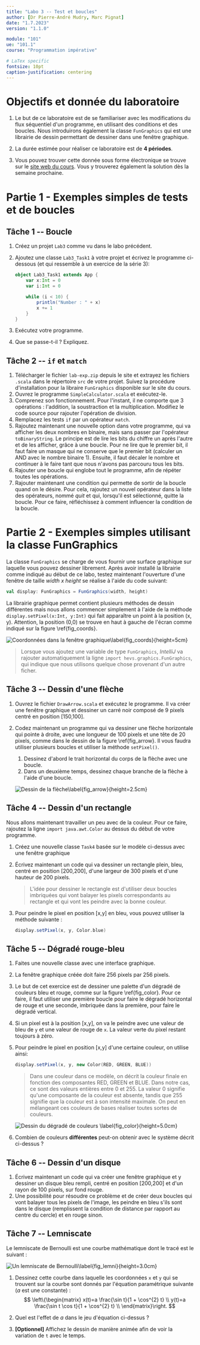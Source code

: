 ```yaml
---
title: "Labo 3 -- Test et boucles"
author: [Dr Pierre-André Mudry, Marc Pignat]
date: "1.7.2023"
version: "1.1.0"

module: "101"
ue: "101.1"
course: "Programmation impérative"

# LaTex specific
fontsize: 10pt
caption-justification: centering
---
```


<!--
Some comments for you that read this document:
    - The header defines the generic content of the document        
    - You can include either SVG, PNG, PDF images... as you wish
    - Code can be included using gfm syntax (in the example here, using Scala). Other languages can be added if required, do not hesitate to contact me.
    - LaTex can be included directly in the markdown if required (see example below)
-->


<style>
r { color: Red }
y { color: Yellow }
FIXME { color: Yellow }
TODO {color: Blue}
</style>

# Objectifs et donnée du laboratoire

1. Le but de ce laboratoire est de se familiariser avec les modifications du flux séquentiel d'un programme, en utilisant des conditions et des boucles. 
Nous introduirons également la classe `FunGraphics` qui est une librairie de dessin permettant de dessiner dans une fenêtre graphique.

1. La durée estimée pour réaliser ce laboratoire est de **4 périodes**.

1. Vous pouvez trouver cette donnée sous forme électronique se trouve sur le [site web du cours](https://isc.hevs.ch/learn). Vous y trouverez également la solution dès la semaine prochaine.

# Partie 1 - Exemples simples de tests et de boucles

## Tâche 1 -- Boucle
1. Créez un projet `Lab3` comme vu dans le labo précédent.
1. Ajoutez une classe `Lab3_Task1` à votre projet et écrivez le programme ci-dessous (et qui ressemble à un exercice de la série 3):

    ```scala
    object Lab3_Task1 extends App {
        var x:Int = 0
        var i:Int = 0

        while (i < 10) {
            println("Number : " + x)
            x += 1
        }
    }
    ```

1. Exécutez votre programme.
1. Que se passe-t-il ? Expliquez.

## Tâche 2 -- `if` et `match`

1. Télécharger le fichier `lab-exp.zip` depuis le site et extrayez les fichiers `.scala` dans le répertoire `src` de votre projet. Suivez la procédure d'installation pour la libraire `FunGraphics` disponible sur le site du cours.
1. Ouvrez le programme `SimpleCalculator.scala` et exécutez-le.
1. Comprenez son fonctionnement. Pour l'instant, il ne comporte que 3 opérations : l'addition, la soustraction et la multiplication. Modifiez le code source pour rajouter l'opération de division.
1. Remplacez les tests `if` par un opérateur `match`.
1. Rajoutez maintenant une nouvelle option dans votre programme, qui va afficher les deux nombres en binaire, mais sans passer par l'opérateur `toBinaryString`. Le principe est de lire les bits du chiffre un après l'autre et de les afficher, grâce à une boucle. Pour ne lire que le premier bit, il faut faire un masque qui ne conserve que le premier bit (calculer un AND avec le nombre binaire 1). Ensuite, il faut décaler le nombre et continuer à le faire tant que nous n'avons pas parcouru tous les bits.
1. Rajouter une boucle qui englobe tout le programme, afin de répéter toutes les opérations.
1. Rajouter maintenant une condition qui permette de sortir de la boucle quand on le désire. Pour cela, rajoutez un nouvel opérateur dans la liste des opérateurs, nommé _quit_ et qui, lorsqu'il est sélectionné, quitte la boucle. Pour ce faire, réfléchissez à comment influencer la condition de la boucle.

# Partie 2 - Exemples simples utilisant la classe FunGraphics
La classe `FunGraphics` se charge de vous fournir une surface graphique sur laquelle vous pouvez dessiner librement. Après avoir installé la librairie comme indiqué au début de ce labo, testez maintenant l'ouverture d'une fenêtre de taille _width x height_ se réalise à l'aide du code suivant:

```scala
val display: FunGraphics = FunGraphics(width, height)
```

La librairie graphique permet contient plusieurs méthodes de dessin différentes mais nous allons commencer simplement à l'aide de la méthode `display.setPixel(x:Int, y:Int)` qui fait apparaître un point à la position (x, y). Attention, la position (0,0) se trouve en haut à gauche de l'écran comme indiqué sur la figure \ref{fig_coords}.

![Coordonnées dans la fenêtre graphique\label{fig_coords}](figs/dessin_ecran.png){height=5cm}

> Lorsque vous ajoutez une variable de type `FunGraphics`, _IntelliJ_ va rajouter automatiquement la ligne `import hevs.graphics.FunGraphics`, qui indique que nous utilisons quelque chose  provenant d'un autre ficher.

## Tâche 3 -- Dessin d'une flèche

1. Ouvrez le fichier `DrawArrow.scala` et exécutez le programme. Il va créer une fenêtre graphique et dessiner un carré noir composé de 9 pixels centré en position [150,100].
1. Codez maintenant un programme qui va dessiner une flèche horizontale qui pointe à droite, avec une longueur de 100 pixels et une tête de 20 pixels, comme dans le dessin de la figure \ref{fig_arrow}. Il vous faudra utiliser plusieurs boucles et utiliser la méthode `setPixel()`.

    1. Dessinez d'abord le trait horizontal du corps de la flèche avec une boucle.
    1. Dans un deuxième temps, dessinez chaque branche de la flèche à l'aide d'une boucle.

    ![Dessin de la flèche\label{fig_arrow}](figs/arrow.svg){height=2.5cm}

## Tâche 4 -- Dessin d'un rectangle

Nous allons maintenant travailler un peu avec de la couleur. Pour ce faire, rajoutez la ligne `import java.awt.Color` au dessus du début de votre programme.

1. Créez une nouvelle classe `Task4` basée sur le modèle ci-dessus avec une fenêtre graphique
1. Écrivez maintenant un code qui va dessiner un rectangle plein, bleu, centré en position [200,200], d'une largeur de 300 pixels et d'une hauteur de 200 pixels. 

    > L'idée pour dessiner le rectangle est d'utiliser deux boucles imbriquées qui vont balayer les pixels correspondants au rectangle et qui vont les peindre avec la bonne couleur.

1. Pour peindre le pixel en position [x,y] en bleu, vous pouvez utiliser la méthode suivante :

    ```scala
    display.setPixel(x, y, Color.blue)
    ```

## Tâche 5 -- Dégradé rouge-bleu

1. Faites une nouvelle classe avec une interface graphique.
1. La fenêtre graphique créée doit faire 256 pixels par 256 pixels.
1. Le but de cet exercice est de dessiner une palette d'un dégradé de couleurs bleu et rouge, comme sur la figure \ref{fig_color}. Pour ce faire, il faut utiliser une première boucle pour faire le dégradé horizontal de rouge et une seconde, imbriquée dans la première, pour faire le dégradé vertical.
1. Si un pixel est à la position [x,y], on va le peindre avec une valeur de bleu de `y` et une valeur de rouge de `x`. La valeur verte du pixel restant toujours à zéro.
1. Pour peindre le pixel en position [x,y] d'une certaine couleur, on utilise ainsi:

    ```scala
    display.setPixel(x, y, new Color(RED, GREEN, BLUE))
    ```

    > Dans une couleur dans ce modèle, on décrit la couleur finale en fonction des composantes RED, GREEN et BLUE. Dans notre cas, ce sont des valeurs entières entre 0 et 255. La valeur 0 signifie qu'une composante de la couleur est absente, tandis que 255 signifie que la couleur est à son intensité maximale. On peut en mélangeant ces couleurs de bases réaliser toutes sortes de couleurs. 

    ![Dessin du dégradé de couleurs \label{fig_color}](figs/colors.png){height=5.0cm}
1. Combien de couleurs **différentes** peut-on obtenir avec le système décrit ci-dessus ?

## Tâche 6 -- Dessin d'un disque

1. Écrivez maintenant un code qui va créer une fenêtre graphique et y dessiner un disque bleu rempli, centré en position [200,200] et d'un rayon de 100 pixels, sur fond rouge.
1. Une possibilité pour résoudre ce problème et de créer deux boucles qui vont balayer tous les pixels de l'image, les peindre en bleu s'ils sont dans le disque (remplissent la condition de distance par rapport au centre du cercle) et en rouge sinon.

## Tâche 7 -- Lemniscate

Le lemniscate de Bernoulli est une courbe mathématique dont le tracé est le suivant :

![Un lemniscate de Bernoulli\label{fig_lemni}](figs/lemniscate.png){height=3.0cm}

1. Dessinez cette courbe dans laquelle les coordonnées `x` et `y` qui se trouvent sur la courbe sont donnés par l'équation paramétrique suivante (_a_ est une constante) :
    $$ \left\{\begin{matrix}
    x(t)=a \frac{\sin t}{1 + \cos^{2} t} \\
    y(t)=a \frac{\sin t \cos t}{1 + \cos^{2} t} \\
    \end{matrix}\right.
    $$

1. Quel est l'effet de $a$ dans le jeu d'équation ci-dessus ?

1. **[Optionnel]** Affichez le dessin de manière animée afin de voir la variation de `t` avec le temps.